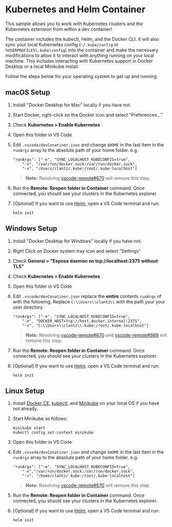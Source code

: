 # Kubernetes and Helm Container

This sample allows you to work with Kubernetes clusters and the Kubernetes extension from within a dev container!

The container includes the kubectl, Helm, and the Docker CLI. It will also sync your local Kubernetes config (`~/.kube/config` or `%USERPROFILE%\.kube\config`) into the container and make the necessary modifications to allow it to interact with anything running on your local machine. This includes interacting with Kubernetes support in Docker Desktop or a local Minikube install.

Follow the steps below for your operating system to get up and running.

## macOS Setup

1. Install "Docker Desktop for Mac" locally if you have not.

2. Start Docker, right-click on the Docker icon and select "Preferences..."

3. Check **Kubernetes > Enable Kubernetes**

4. Open this folder in VS Code

5. Edit `.vscode/devConatiner.json` and change `$HOME` in the last item in the `runArgs` array to the absolute path of your home folder. e.g.
    ```
    "runArgs": ["-e", "SYNC_LOCALHOST_KUBECONFIG=true",
        "-v", "/var/run/docker.sock:/var/run/docker.sock", 
        "-v", "/Users/clantz/.kube:/root/.kube-localhost"]
    ```
    > **Note:** Resolving [vscode-remote#670](https://github.com/Microsoft/vscode-remote/issues/670) will remove this step.

6. Run the **Remote: Reopen folder in Container** command. Once connected, you should see your clusters in the Kubernetes explorer.

7. [Optional] If you want to use [Helm](https://helm.sh), open a VS Code terminal and run:
    ```
    helm init
    ```

## Windows Setup

1. Install "Docker Desktop for Windows" locally if you have not.
   
2. Right Click on Docker system tray icon and select "Settings"
   
3. Check **General > "Expose daemon on tcp://localhost:2375 without TLS"**

4. Check **Kubernetes > Enable Kubernetes**
   
5. Open this folder in VS Code

6. Edit `.vscode/devConatiner.json` replace the **entire** contents `runArgs` of with the following. Replace `C:\\Users\\clantz\\` with the path your your user directory.
    ```
    "runArgs": ["-e", "SYNC_LOCALHOST_KUBECONFIG=true",
        "-e", "DOCKER_HOST=tcp://host.docker.internal:2375",         
        "-v", "C:\\Users\\clantz\\.kube:/root/.kube-localhost"]
    ```
    > **Note:** Resolving [vscode-remote#670](https://github.com/Microsoft/vscode-remote/issues/670) and [vscode-remote#669](https://github.com/Microsoft/vscode-remote/issues/669) will remove this step.

7. Run the **Remote: Reopen folder in Container** command. Once connected, you should see your clusters in the Kubernetes explorer.

8. [Optional] If you want to use [Helm](https://helm.sh), open a VS Code terminal and run:
    ```
    helm init
    ```

## Linux Setup

1. Install [Docker CE](https://docs.docker.com/install/linux/docker-ce/ubuntu/), [kubectl](https://kubernetes.io/docs/tasks/tools/install-kubectl/), and [Minikube](https://kubernetes.io/docs/tasks/tools/install-minikube/) on your local OS if you have not already.

2. Start Minikube as follows:
    ```
    minikube start
    kubectl config set-context minikube
    ```

3. Open this folder in VS Code

4. Edit `.vscode/devConatiner.json` and change `$HOME` in the last item in the `runArgs` array to the absolute path of your home folder. e.g.
    ```
    "runArgs": ["-e", "SYNC_LOCALHOST_KUBECONFIG=true",
        "-v","/var/run/docker.sock:/var/run/docker.sock", 
        "-v", "/home/clantz/.kube:/root/.kube-localhost"]
    ```
    > **Note:** Resolving [vscode-remote#670](https://github.com/Microsoft/vscode-remote/issues/670) will remove this step.

5. Run the **Remote: Reopen folder in Container** command. Once connected, you should see your clusters in the Kubernetes explorer.

6. [Optional] If you want to use [Helm](https://helm.sh), open a VS Code terminal and run:
    ```
    helm init
    ```
